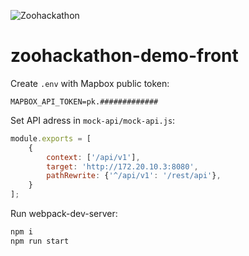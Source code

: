 ![Zoohackathon](https://amc.ru/wp-content/uploads/2019/09/zoohackathon-11-1024x256.jpg)

# zoohackathon-demo-front

Create `.env` with Mapbox public token:
```
MAPBOX_API_TOKEN=pk.#############
```

Set API adress in `mock-api/mock-api.js`:
```js
module.exports = [
    {
        context: ['/api/v1'],
        target: 'http://172.20.10.3:8080',
        pathRewrite: {'^/api/v1': '/rest/api'},
    }
];
```

Run webpack-dev-server:

```bash
npm i
npm run start
```
